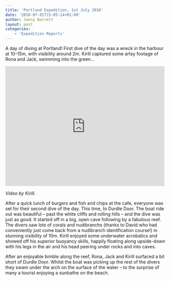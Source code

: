 ```yaml
---
title: 'Portland Expedition, 1st July 2018'
date: '2018-07-01T15:05:14+01:00'
author: Jenny Barrett
layout: post
categories:
    - 'Expedition Reports'
---
```


A day of diving at Portland! First dive of the day was a wreck in the harbour at 10-15m, with visibility around 2m. Kirill captured some artsy footage of Rona and Jack, swimming into the green…

<iframe allow="accelerometer; autoplay; clipboard-write; encrypted-media; gyroscope; picture-in-picture; web-share" allowfullscreen="" frameborder="0" height="375" loading="lazy" src="https://www.youtube.com/embed/KbSOG9_m18I?feature=oembed" title="2018-07-01 OUUEG, Portland, Countess of Erne" width="500"></iframe>

*Video by Kirill.*

After a quick lunch of burgers and fish and chips at the cafe, everyone was set for their second dive of the day. This time, to Durdle Door. The boat ride out was beautiful – past the white cliffs and rolling hills – and the dive was just as good. It started off in a big, open cave following by a fabulous reef. The divers saw lots of corals and nudibranchs (thanks to David who had conveniently just come back from a nudibranch identification course!) in stunning visibility of 10m. Kirill enjoyed some underwater acrobatics and showed off his superior buoyancy skills, happily floating along upside-down with his legs in the air and his head peering under rocks and into caves.

After an enjoyable bimble along the reef, Rona, Jack and Kirill surfaced a bit short of Durdle Door. Whilst the boat was picking up the rest of the divers they swam under the arch on the surface of the water – to the surprise of many a tourist enjoying a sunbathe on the beach.
